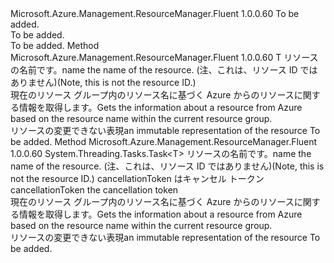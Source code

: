 <Type Name="ISupportsGettingByName&lt;T&gt;" FullName="Microsoft.Azure.Management.ResourceManager.Fluent.Core.CollectionActions.ISupportsGettingByName&lt;T&gt;">
  <TypeSignature Language="C#" Value="public interface ISupportsGettingByName&lt;T&gt;" />
  <TypeSignature Language="ILAsm" Value=".class public interface auto ansi abstract ISupportsGettingByName`1&lt;T&gt;" />
  <TypeSignature Language="DocId" Value="T:Microsoft.Azure.Management.ResourceManager.Fluent.Core.CollectionActions.ISupportsGettingByName`1" />
  <TypeSignature Language="VB.NET" Value="Public Interface ISupportsGettingByName(Of T)" />
  <TypeSignature Language="F#" Value="type ISupportsGettingByName&lt;'T&gt; = interface" />
  <AssemblyInfo>
    <AssemblyName>Microsoft.Azure.Management.ResourceManager.Fluent</AssemblyName>
    <AssemblyVersion>1.0.0.60</AssemblyVersion>
  </AssemblyInfo>
  <TypeParameters>
    <TypeParameter Name="T" />
  </TypeParameters>
  <Interfaces />
  <Docs>
    <typeparam name="T">To be added.</typeparam>
    <summary>To be added.</summary>
    <remarks>To be added.</remarks>
  </Docs>
  <Members>
    <Member MemberName="GetByName">
      <MemberSignature Language="C#" Value="public T GetByName (string name);" />
      <MemberSignature Language="ILAsm" Value=".method public hidebysig newslot virtual instance !T GetByName(string name) cil managed" />
      <MemberSignature Language="DocId" Value="M:Microsoft.Azure.Management.ResourceManager.Fluent.Core.CollectionActions.ISupportsGettingByName`1.GetByName(System.String)" />
      <MemberSignature Language="VB.NET" Value="Public Function GetByName (name As String) As T" />
      <MemberSignature Language="F#" Value="abstract member GetByName : string -&gt; 'T" Usage="iSupportsGettingByName.GetByName name" />
      <MemberType>Method</MemberType>
      <AssemblyInfo>
        <AssemblyName>Microsoft.Azure.Management.ResourceManager.Fluent</AssemblyName>
        <AssemblyVersion>1.0.0.60</AssemblyVersion>
      </AssemblyInfo>
      <ReturnValue>
        <ReturnType>T</ReturnType>
      </ReturnValue>
      <Parameters>
        <Parameter Name="name" Type="System.String" />
      </Parameters>
      <Docs>
        <param name="name"><span data-ttu-id="fbdc6-101">リソースの名前です。</span><span class="sxs-lookup"><span data-stu-id="fbdc6-101">name the name of the resource.</span></span> <span data-ttu-id="fbdc6-102">(注、これは、リソース ID ではありません)</span><span class="sxs-lookup"><span data-stu-id="fbdc6-102">(Note, this is not the resource ID.)</span></span></param>
        <summary>
            <span data-ttu-id="fbdc6-103">現在のリソース グループ内のリソース名に基づく Azure からのリソースに関する情報を取得します。</span><span class="sxs-lookup"><span data-stu-id="fbdc6-103">Gets the information about a resource from Azure based on the resource name within the current resource group.</span></span>
            </summary>
        <returns><span data-ttu-id="fbdc6-104">リソースの変更できない表現</span><span class="sxs-lookup"><span data-stu-id="fbdc6-104">an immutable representation of the resource</span></span></returns>
        <remarks>To be added.</remarks>
      </Docs>
    </Member>
    <Member MemberName="GetByNameAsync">
      <MemberSignature Language="C#" Value="public System.Threading.Tasks.Task&lt;T&gt; GetByNameAsync (string name, System.Threading.CancellationToken cancellationToken = null);" />
      <MemberSignature Language="ILAsm" Value=".method public hidebysig newslot virtual instance class System.Threading.Tasks.Task`1&lt;!T&gt; GetByNameAsync(string name, valuetype System.Threading.CancellationToken cancellationToken) cil managed" />
      <MemberSignature Language="DocId" Value="M:Microsoft.Azure.Management.ResourceManager.Fluent.Core.CollectionActions.ISupportsGettingByName`1.GetByNameAsync(System.String,System.Threading.CancellationToken)" />
      <MemberSignature Language="F#" Value="abstract member GetByNameAsync : string * System.Threading.CancellationToken -&gt; System.Threading.Tasks.Task&lt;'T&gt;" Usage="iSupportsGettingByName.GetByNameAsync (name, cancellationToken)" />
      <MemberType>Method</MemberType>
      <AssemblyInfo>
        <AssemblyName>Microsoft.Azure.Management.ResourceManager.Fluent</AssemblyName>
        <AssemblyVersion>1.0.0.60</AssemblyVersion>
      </AssemblyInfo>
      <ReturnValue>
        <ReturnType>System.Threading.Tasks.Task&lt;T&gt;</ReturnType>
      </ReturnValue>
      <Parameters>
        <Parameter Name="name" Type="System.String" />
        <Parameter Name="cancellationToken" Type="System.Threading.CancellationToken" />
      </Parameters>
      <Docs>
        <param name="name"><span data-ttu-id="fbdc6-105">リソースの名前です。</span><span class="sxs-lookup"><span data-stu-id="fbdc6-105">name the name of the resource.</span></span> <span data-ttu-id="fbdc6-106">(注、これは、リソース ID ではありません)</span><span class="sxs-lookup"><span data-stu-id="fbdc6-106">(Note, this is not the resource ID.)</span></span></param>
        <param name="cancellationToken"><span data-ttu-id="fbdc6-107">cancellationToken はキャンセル トークン</span><span class="sxs-lookup"><span data-stu-id="fbdc6-107">cancellationToken the cancellation token</span></span></param>
        <summary>
            <span data-ttu-id="fbdc6-108">現在のリソース グループ内のリソース名に基づく Azure からのリソースに関する情報を取得します。</span><span class="sxs-lookup"><span data-stu-id="fbdc6-108">Gets the information about a resource from Azure based on the resource name within the current resource group.</span></span>
            </summary>
        <returns><span data-ttu-id="fbdc6-109">リソースの変更できない表現</span><span class="sxs-lookup"><span data-stu-id="fbdc6-109">an immutable representation of the resource</span></span></returns>
        <remarks>To be added.</remarks>
      </Docs>
    </Member>
  </Members>
</Type>